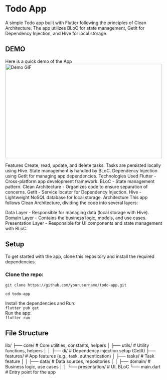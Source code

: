 # Todo App
A simple Todo app built with Flutter following the principles of Clean Architecture. The app utilizes BLoC for state management, GetIt for Dependency Injection, and Hive for local storage.

## DEMO

Here is a quick demo of the App   
<img src="assets/screenshot/todo_rec2.gif" alt="Demo GIF" width="500" height="300">



Features
Create, read, update, and delete tasks.
Tasks are persisted locally using Hive.
State management is handled by BLoC.
Dependency Injection using GetIt for managing app dependencies.
Technologies Used
Flutter - Cross-platform app development framework.
BLoC - State management pattern.
Clean Architecture - Organizes code to ensure separation of concerns.
GetIt - Service locator for Dependency Injection.
Hive - Lightweight NoSQL database for local storage.
Architecture
This app follows Clean Architecture, dividing the code into several layers:

Data Layer - Responsible for managing data (local storage with Hive).
Domain Layer - Contains the business logic, models, and use cases.
Presentation Layer - Responsible for UI components and state management with BLoC.


## Setup

To get started with the app, clone this repository and install the required dependencies.

### Clone the repo:
 
`git clone https://github.com/yourusername/todo-app.git
`      
 
`cd todo-app
`    

Install the dependencies and Run:  
`flutter pub get
`  
Run the app:   
`flutter run
`  

## File Structure 


lib/
├── core/                 # Core utilities, constants, helpers
│   ├── utils/            # Utility functions, helpers
│   │   ├── di/           # Dependency injection setup (GetIt)
├── features/             # App features (e.g., task, authentication)
│   ├── tasks/            # Task feature
│   │   ├── data/         # Data sources, repositories
│   │   ├── domain/       # Business logic, use cases
│   │   └── presentation/ # UI, BLoC
└── main.dart             # Entry point for the app

